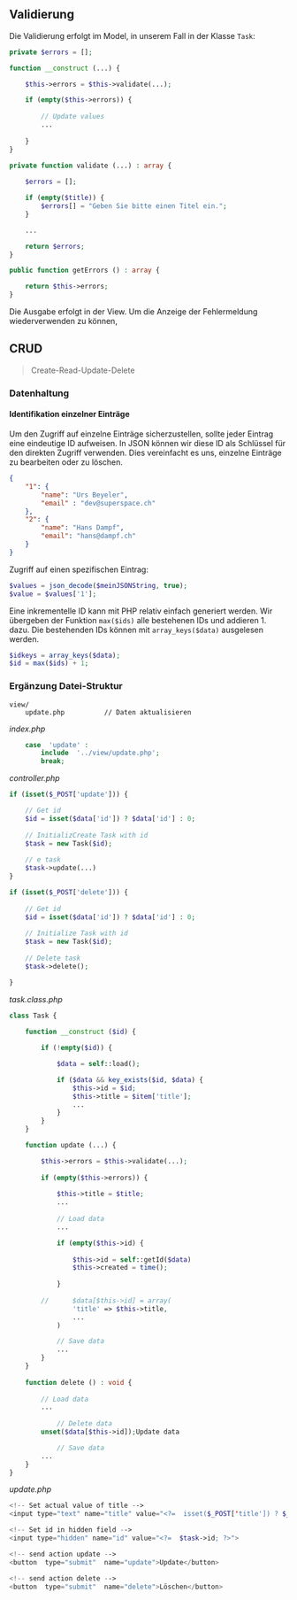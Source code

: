 ## Validierung

Die Validierung erfolgt im Model, in unserem Fall in der Klasse `Task`:

```php
private $errors = [];

function __construct (...) {

	$this->errors = $this->validate(...);

	if (empty($this->errors)) {
		
		// Update values
		...
		
	}
}

private function validate (...) : array {
	
	$errors = [];

	if (empty($title)) {
		$errors[] = "Geben Sie bitte einen Titel ein.";
	}

	...

	return $errors;
}

public function getErrors () : array {

	return $this->errors;
}
```

Die Ausgabe erfolgt in der View. Um die Anzeige der Fehlermeldung wiederverwenden zu können, 

## CRUD

> Create-Read-Update-Delete

### Datenhaltung

#### Identifikation einzelner Einträge

Um den Zugriff auf einzelne Einträge sicherzustellen, sollte jeder Eintrag eine eindeutige ID aufweisen. In JSON können wir diese ID als Schlüssel für den direkten Zugriff verwenden. Dies vereinfacht es uns, einzelne Einträge zu bearbeiten oder zu löschen. 

```json
{
	"1": {
		"name": "Urs Beyeler",
		"email" : "dev@superspace.ch"
	},
	"2": {
		"name": "Hans Dampf",
		"email": "hans@dampf.ch"
	}
}
```
Zugriff auf einen spezifischen Eintrag:

```php
$values = json_decode($meinJSONString, true);
$value = $values['1'];
```

Eine inkrementelle ID kann mit PHP relativ einfach generiert werden. Wir übergeben der Funktion `max($ids)` alle bestehenen IDs und addieren 1. dazu. Die bestehenden IDs können mit `array_keys($data)` ausgelesen werden.

```php
$idkeys = array_keys($data);
$id = max($ids) + 1;
```

### Ergänzung Datei-Struktur

```
view/
	update.php          // Daten aktualisieren
```

*index.php*
```php
	case  'update' :
		include  '../view/update.php';
		break;
```

*controller.php*

```php
if (isset($_POST['update'])) {

	// Get id
	$id = isset($data['id']) ? $data['id'] : 0;
	
	// InitializCreate Task with id
	$task = new Task($id);
	
	// e task
	$task->update(...)
}

if (isset($_POST['delete'])) {
	
	// Get id
	$id = isset($data['id']) ? $data['id'] : 0;
	
	// Initialize Task with id
	$task = new Task($id);
	
	// Delete task
	$task->delete();

}
```

*task.class.php*

```php
class Task {
	
	function __construct ($id) {

		if (!empty($id)) {

			$data = self::load();

			if ($data && key_exists($id, $data) {
				$this->id = $id;
				$this->title = $item['title'];
				...
			}
		}	
	}

	function update (...) {

		$this->errors = $this->validate(...);
		
		if (empty($this->errors)) {
		
			$this->title = $title;
			...
			
			// Load data
			...

			if (empty($this->id) {
			
				$this->id = self::getId($data)
				$this->created = time();
			
			}
			
		// 		$data[$this->id] = array(
				'title' => $this->title,
				...
			)

			// Save data
			...
		}
	}
	
	function delete () : void {
		
		// Load data
		...
		
			// Delete data
		unset($data[$this->id]);Update data

			// Save data
		...
	}
}
```
*update.php*

```php
<!-- Set actual value of title -->
<input type="text" name="title" value="<?=  isset($_POST['title']) ? $_POST['title'] : $task->title; ?>" required>

<!-- Set id in hidden field -->
<input type="hidden" name="id" value="<?=  $task->id; ?>">

<!-- send action update -->
<button  type="submit"  name="update">Update</button>

<!-- send action delete -->
<button  type="submit"  name="delete">Löschen</button>
```
<!--stackedit_data:
eyJoaXN0b3J5IjpbNTcxODMwMTE3LC0xOTczOTEzNzUzLC0yMD
Q1NjAyNDE3LC04Mzk4OTY0MzMsLTE0MzM4OTc0ODgsMTM2NDUz
NDU2MSwxNjUwODkzNTUyLC0yMjg3Njc2MjQsODA4ODI5NTg2XX
0=
-->